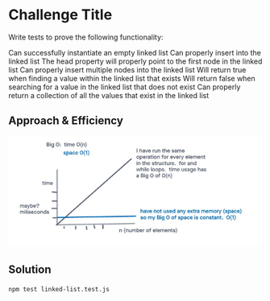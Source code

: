 # Challenge Title

Write tests to prove the following functionality:

Can successfully instantiate an empty linked list
Can properly insert into the linked list
The head property will properly point to the first node in the linked list
Can properly insert multiple nodes into the linked list
Will return true when finding a value within the linked list that exists
Will return false when searching for a value in the linked list that does not exist
Can properly return a collection of all the values that exist in the linked list


## Approach & Efficiency

![Big O](../code-challenges/assets/dsa05bigO.jpg)

## Solution

`npm test linked-list.test.js`
